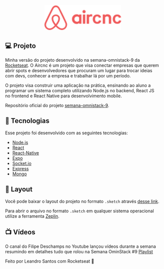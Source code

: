 ﻿<h1 align="center">
    <img alt="Aircnc" title="#Aircnc" src=".github/logo.png" width="250px" />
</h1>

## :computer: Projeto

Minha versão do projeto desenvolvido na semana-omnistack-9 da [Rocketseat](https://rocketseat.com.br/). O Aircnc é um projeto que visa conectar empresas que querem abrir spots e desenvolvedores que procuram um lugar para trocar ideias com devs, conhecer a empresa e trabalhar lá por um período.

O projeto visa construir uma aplicação na prática, ensinando ao aluno a programar um sistema completo utilizando Node.js no backend, React JS no frontend e React Native para desenvolvimento mobile.

Repositório oficial do projeto [semana-omnistack-9](https://github.com/Rocketseat/semana-omnistack-9).

## :rocket: Tecnologias

Esse projeto foi desenvolvido com as seguintes tecnologias:

- [Node.js](https://nodejs.org/en/)
- [React](https://reactjs.org)
- [React-Native](https://facebook.github.io/react-native/)
- [Expo](https://expo.io/)
- [Socket.io](https://socket.io/)
- [Express](https://expressjs.com/pt-br/)
- [Mongo](https://www.mongodb.com/)

## 🔖 Layout

Você pode baixar o layout do projeto no formato `.sketch` através [desse link](https://rocketseat-cdn.s3-sa-east-1.amazonaws.com/semana-omnistack/aircnc.sketch).

Para abrir o arquivo no formato `.sketch` em qualquer sistema operacional utilize a ferramenta [Zeplin](https://zeplin.io).

## :tv: Vídeos

O canal do Filipe Deschamps no Youtube lançou vídeos durante a semana resumindo em detalhes tudo que rolou na Semana OminStack #9 [Playlist](https://www.youtube.com/playlist?list=PLMdYygf53DP6yWhsqkG8Rv6ORh3QeWz0l)



Feito por Leandro Santos com Rocketseat :handshake: